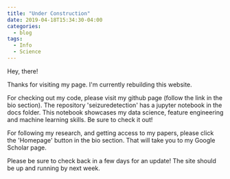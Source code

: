 ```yaml
---
title: "Under Construction"
date: 2019-04-18T15:34:30-04:00
categories:
  - blog
tags:
  - Info
  - Science
---
```


Hey, there!

Thanks for visiting my page. I'm currently rebuilding this website.

For checking out my code, please visit my github page (follow the link in the bio section).
The repository 'seizuredetection' has a jupyter notebook in the docs folder. This notebook showcases my data science, feature engineering and machine learning skills. Be sure to check it out!

For following my research, and getting access to my papers, please click the 'Homepage' button in the bio section. That will take you to my Google Scholar page.

Please be sure to check back in a few days for an update! The site should be up and running by next week.